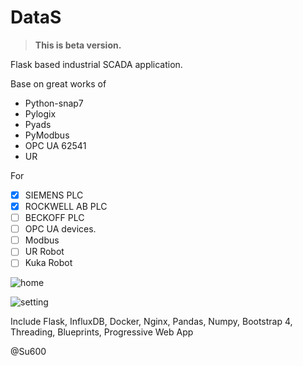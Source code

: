 # DataS

> **This is beta version.**

Flask based industrial SCADA application.

Base on great works of

* Python-snap7
* Pylogix
* Pyads
* PyModbus
* OPC UA  62541
* UR

For

* [x] SIEMENS PLC
* [x] ROCKWELL  AB PLC
* [ ] BECKOFF PLC
* [ ] OPC UA devices.
* [ ] Modbus
* [ ] UR Robot
* [ ] Kuka Robot

![home](https://raw.githubusercontent.com/su600/DataS/master/Screen%20capture/home.png)

![setting](https://raw.githubusercontent.com/su600/DataS/master/Screen%20capture/setting.png)

Include Flask, InfluxDB, Docker, Nginx, Pandas, Numpy, Bootstrap 4, Threading, Blueprints, Progressive Web App

@Su600

